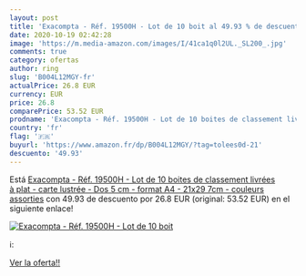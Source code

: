 ```yaml
---
layout: post
title: 'Exacompta - Réf. 19500H - Lot de 10 boit al 49.93 % de descuento'
date: 2020-10-19 02:42:28
image: 'https://m.media-amazon.com/images/I/41ca1q0l2UL._SL200_.jpg'
comments: true
category: ofertas
author: ring
slug: 'B004L12MGY-fr'
actualPrice: 26.8 EUR
currency: EUR
price: 26.8
comparePrice: 53.52 EUR
prodname: 'Exacompta - Réf. 19500H - Lot de 10 boites de classement livrées à plat - carte lustrée - Dos 5 cm - format A4 - 21x29 7cm - couleurs assorties'
country: 'fr'
flag: '🇫🇷'
buyurl: 'https://www.amazon.fr/dp/B004L12MGY/?tag=tolees0d-21'
descuento: '49.93'
---
```


Está [Exacompta - Réf. 19500H - Lot de 10 boites de classement livrées à plat - carte lustrée - Dos 5 cm - format A4 - 21x29 7cm - couleurs assorties](https://www.amazon.fr/dp/B004L12MGY/?tag=tolees0d-21) con 49.93 de descuento por 26.8 EUR (original: 53.52 EUR) en el siguiente enlace!

[![Exacompta - Réf. 19500H - Lot de 10 boit](https://m.media-amazon.com/images/I/41ca1q0l2UL._SL200_.jpg)](https://www.amazon.fr/dp/B004L12MGY/?tag=tolees0d-21)

ℹ️:


[Ver la oferta!!](https://www.amazon.fr/dp/B004L12MGY/?tag=tolees0d-21)
